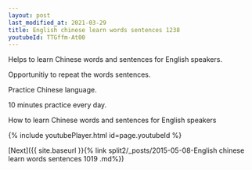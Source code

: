 ```yaml
---
layout: post
last_modified_at: 2021-03-29
title: English chinese learn words sentences 1238 
youtubeId: TTGffm-At00
---
```

 
 
Helps to learn Chinese words and sentences for English speakers.

Opportunitiy to repeat the words sentences. 

Practice Chinese language. 
 
10 minutes practice every day. 
 
How to learn Chinese words and sentences for English speakers 
 
{% include youtubePlayer.html id=page.youtubeId %}
 
 
[Next]({{ site.baseurl }}{% link  split2/_posts/2015-05-08-English chinese learn words sentences 1019 .md%})
 
